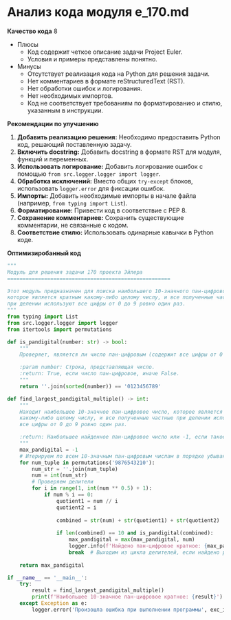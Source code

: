 # Анализ кода модуля e_170.md

**Качество кода**
8
 -  Плюсы
    - Код содержит четкое описание задачи Project Euler.
    - Условия и примеры представлены понятно.
 -  Минусы
    - Отсутствует реализация кода на Python для решения задачи.
    - Нет комментариев в формате reStructuredText (RST).
    - Нет обработки ошибок и логирования.
    - Нет необходимых импортов.
    - Код не соответствует требованиям по форматированию и стилю, указанным в инструкции.

**Рекомендации по улучшению**

1.  **Добавить реализацию решения:** Необходимо предоставить Python код, решающий поставленную задачу.
2.  **Включить docstring:** Добавить docstring в формате RST для модуля, функций и переменных.
3.  **Использовать логирование:** Добавить логирование ошибок с помощью `from src.logger.logger import logger`.
4.  **Обработка исключений:**  Вместо общих `try-except` блоков, использовать `logger.error` для фиксации ошибок.
5.  **Импорты:** Добавить необходимые импорты в начале файла (например, `from typing import List`).
6.  **Форматирование:**  Привести код в соответствие с PEP 8.
7.  **Сохранение комментариев:**  Сохранить существующие комментарии, не связанные с кодом.
8.  **Соответствие стилю:** Использовать одинарные кавычки в Python коде.

**Оптимизиробанный код**

```python
"""
Модуль для решения задачи 170 проекта Эйлера
=====================================================

Этот модуль предназначен для поиска наибольшего 10-значного пан-цифрового числа,
которое является кратным какому-либо целому числу, и все полученные частные
при делении используют все цифры от 0 до 9 ровно один раз.
"""
from typing import List
from src.logger.logger import logger
from itertools import permutations

def is_pandigital(number: str) -> bool:
    """
    Проверяет, является ли число пан-цифровым (содержит все цифры от 0 до 9).

    :param number: Строка, представляющая число.
    :return: True, если число пан-цифровое, иначе False.
    """
    return ''.join(sorted(number)) == '0123456789'

def find_largest_pandigital_multiple() -> int:
    """
    Находит наибольшее 10-значное пан-цифровое число, которое является кратным
    какому-либо целому числу, и все полученные частные при делении используют
    все цифры от 0 до 9 ровно один раз.

    :return: Наибольшее найденное пан-цифровое число или -1, если такое не найдено.
    """
    max_pandigital = -1
    # Итерируем по всем 10-значным пан-цифровым числам в порядке убывания
    for num_tuple in permutations('9876543210'):
        num_str = ''.join(num_tuple)
        num = int(num_str)
        # Проверяем делители
        for i in range(1, int(num ** 0.5) + 1):
            if num % i == 0:
                quotient1 = num // i
                quotient2 = i
                
                combined = str(num) + str(quotient1) + str(quotient2)
                
                if len(combined) == 10 and is_pandigital(combined):
                    max_pandigital = max(max_pandigital, num)
                    logger.info(f'Найдено пан-цифровое кратное: {max_pandigital}')
                    break  # Выходим из цикла делителей, если найдено решение
                    
    return max_pandigital

if __name__ == '__main__':
    try:
        result = find_largest_pandigital_multiple()
        print(f'Наибольшее 10-значное пан-цифровое кратное: {result}')
    except Exception as e:
        logger.error('Произошла ошибка при выполнении программы', exc_info=True)
```